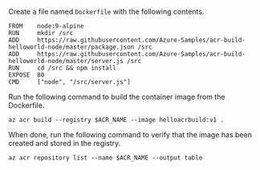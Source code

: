 Create a file named `Dockerfile` with the following contents.

```console
FROM    node:9-alpine
RUN     mkdir /src
ADD     https://raw.githubusercontent.com/Azure-Samples/acr-build-helloworld-node/master/package.json /src
ADD     https://raw.githubusercontent.com/Azure-Samples/acr-build-helloworld-node/master/server.js /src
RUN     cd /src && npm install
EXPOSE  80
CMD     ["node", "/src/server.js"]
```

Run the following command to build the container image from the Dockerfile.

```azurecli
az acr build --registry $ACR_NAME --image helloacrbuild:v1 .
```

When done, run the following command to verify that the image has been created and stored in the registry.

```azurecli
az acr repository list --name $ACR_NAME --output table
```